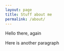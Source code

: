 ```yaml
---
layout: page
title: Stuff about me
permalink: /about/
---
```


Hello there, again

Here is another paragraph
